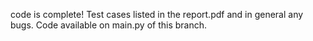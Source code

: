 code is complete! Test cases listed in the report.pdf and in general any bugs. Code available on main.py of this branch.
